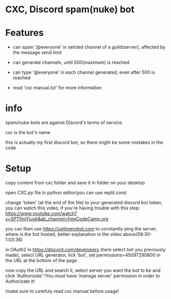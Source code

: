 # CXC, Discord spam(nuke) bot

# Features
- can spam '@everyone' in selcted channel of a guild(server), affected by the message send limit

- can generate channels, until 500(maximum) is reached

- can type '@everyone' in each channel generated, even after 500 is reached

- read 'cxc manual.txt' for more information

# info

spam/nuke-bots are against Discord's terms of service.

cxc is the bot's name

this is actually my first discord bot, so there might be some mistakes in the code

# Setup

copy content from cxc folder and save it in folder on your desktop

open CXC.py file in python editor(you can use replit.com)

change 'token' (at the end of the file) to your generated discord bot token, you can watch this video, if you're having trouble with this step:
https://www.youtube.com/watch?v=SPTfmiYiuok&ab_channel=freeCodeCamp.org

you can then use https://uptimerobot.com to constantly ping the server, where is the bot hosted, better explanation in the video above(58:30- 1:03:36)

in OAuth2 in https://discord.com/developers (here select bot you previously made), select URL generator, tick 'bot', set permissions=45097290800 in
the URL at the bottom of the page

now copy the URL and search it, select server you want the bot to be and click 'Authorizate' !You must have 'manage server' permission in order to Authorizate it!

!make sure to carefuly read cxc manual before usage!

